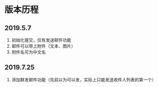 # 版本历程

## 2019.5.7
  1. 初始化提交，仅有发送邮件功能
  2. 邮件可以带上附件（文本、图片）
  3. 附件名可为中文名
  
## 2019.7.25
  1. 添加群发邮件功能（先前以为可以发，实际上只能发送收件人列表的第一个）